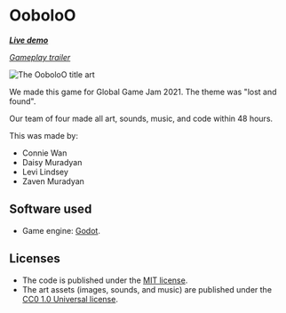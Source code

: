 # OoboloO

_**[Live demo](https://levilindsey.github.io/global-game-jam-2021/build/global-game-jam-2021.html)**_

_[Gameplay trailer](https://www.youtube.com/watch?v=qNUtp4FSwaY&t=2s)_

![The OoboloO title art](assets/images/cover_art.png.png)

We made this game for Global Game Jam 2021. The theme was "lost and found".

Our team of four made all art, sounds, music, and code within 48 hours.

This was made by:
-   Connie Wan
-   Daisy Muradyan
-   Levi Lindsey
-   Zaven Muradyan

## Software used

-   Game engine: [Godot](https://godotengine.org/).

## Licenses

-   The code is published under the [MIT license](LICENSE).
-   The art assets (images, sounds, and music) are published under the [CC0 1.0 Universal license](https://creativecommons.org/publicdomain/zero/1.0/deed.en).
